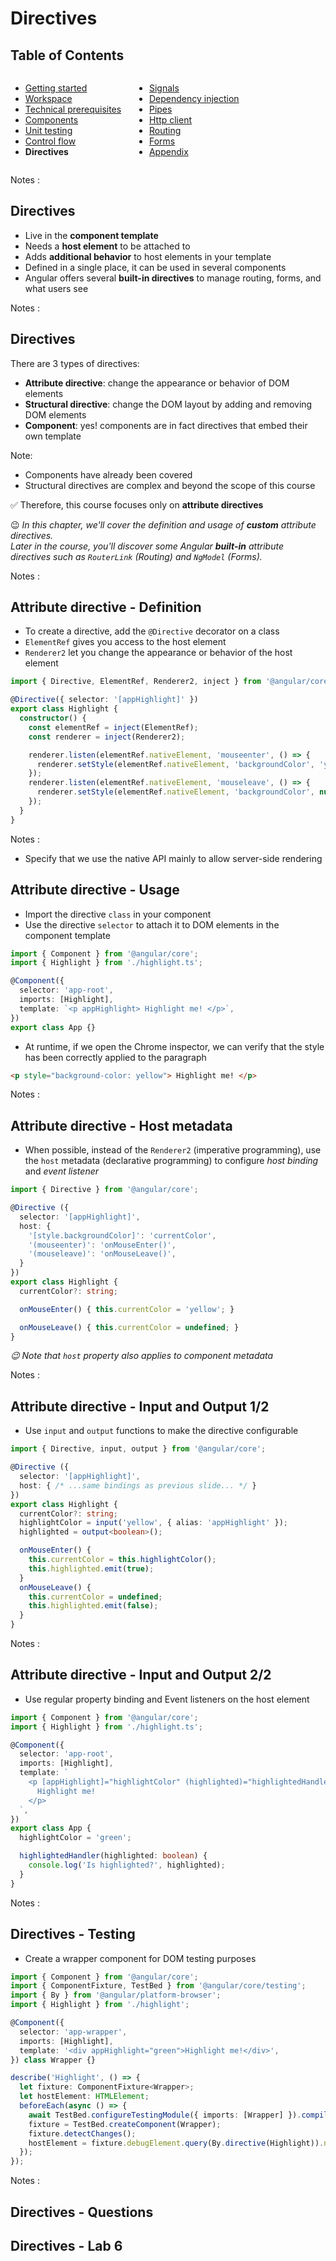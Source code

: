 # Directives

<!-- .slide: class="page-title" -->



## Table of Contents

<div class="columns">
<div class="column-50">

- [Getting started](#/1)
- [Workspace](#/2)
- [Technical prerequisites](#/3)
- [Components](#/4)
- [Unit testing](#/5)
- [Control flow](#/6)
- **Directives**

</div>
<div class="column-50">

- [Signals](#/8)
- [Dependency injection](#/9)
- [Pipes](#/10)
- [Http client](#/11)
- [Routing](#/12)
- [Forms](#/13)
- [Appendix](#/14)

</div>
</div>

Notes :



## Directives

- Live in the **component template**
- Needs a **host element** to be attached to
- Adds **additional behavior** to host elements in your template
- Defined in a single place, it can be used in several components
- Angular offers several **built-in directives** to manage routing, forms, and what users see

Notes :



## Directives

There are 3 types of directives:

- **Attribute directive**: change the appearance or behavior of DOM elements
- **Structural directive**: change the DOM layout by adding and removing DOM elements
- **Component**: yes! components are in fact directives that embed their own template 

Note:
  - Components have already been covered
  - Structural directives are complex and beyond the scope of this course 

✅ Therefore, this course focuses only on **attribute directives**

😉 _In this chapter, we'll cover the definition and usage of **custom** attribute directives.<br />
Later in the course, you'll discover some Angular **built-in** attribute directives such as `RouterLink` (Routing) and `NgModel` (Forms)._

Notes :



## Attribute directive - Definition

- To create a directive, add the `@Directive` decorator on a class
- `ElementRef` gives you access to the host element
- `Renderer2` let you change the appearance or behavior of the host element

```ts
import { Directive, ElementRef, Renderer2, inject } from '@angular/core';

@Directive({ selector: '[appHighlight]' })
export class Highlight {
  constructor() {
    const elementRef = inject(ElementRef);
    const renderer = inject(Renderer2);

    renderer.listen(elementRef.nativeElement, 'mouseenter', () => {
      renderer.setStyle(elementRef.nativeElement, 'backgroundColor', 'yellow');
    });
    renderer.listen(elementRef.nativeElement, 'mouseleave', () => {
      renderer.setStyle(elementRef.nativeElement, 'backgroundColor', null);
    });
  }
}
```

Notes :

- Specify that we use the native API mainly to allow server-side rendering



## Attribute directive - Usage

- Import the directive `class` in your component
- Use the directive `selector` to attach it to DOM elements in the component template

```ts
import { Component } from '@angular/core';
import { Highlight } from './highlight.ts';

@Component({
  selector: 'app-root',
  imports: [Highlight],
  template: `<p appHighlight> Highlight me! </p>`,
})
export class App {}
```

- At runtime, if we open the Chrome inspector, we can verify that the style has been correctly applied to the paragraph

```html
<p style="background-color: yellow"> Highlight me! </p>
```

Notes :



## Attribute directive - Host metadata

- When possible, instead of the `Renderer2` (imperative programming), use the `host` metadata (declarative programming) to configure *host binding* and *event listener*

```ts
import { Directive } from '@angular/core';

@Directive ({
  selector: '[appHighlight]',
  host: {
    '[style.backgroundColor]': 'currentColor',
    '(mouseenter)': 'onMouseEnter()',
    '(mouseleave)': 'onMouseLeave()',
  }
})
export class Highlight {
  currentColor?: string;

  onMouseEnter() { this.currentColor = 'yellow'; }

  onMouseLeave() { this.currentColor = undefined; }
}
```

_😉 Note that `host` property also applies to component metadata_

Notes :



## Attribute directive - Input and Output 1/2

- Use `input` and `output` functions to make the directive configurable

```ts
import { Directive, input, output } from '@angular/core';

@Directive ({
  selector: '[appHighlight]',
  host: { /* ...same bindings as previous slide... */ }
})
export class Highlight {
  currentColor?: string;
  highlightColor = input('yellow', { alias: 'appHighlight' });
  highlighted = output<boolean>();

  onMouseEnter() {
    this.currentColor = this.highlightColor();
    this.highlighted.emit(true);
  }
  onMouseLeave() {
    this.currentColor = undefined;
    this.highlighted.emit(false);
  }
}
```

Notes :



## Attribute directive - Input and Output 2/2

- Use regular property binding and Event listeners on the host element

```ts
import { Component } from '@angular/core';
import { Highlight } from './highlight.ts';

@Component({
  selector: 'app-root',
  imports: [Highlight],
  template: `
    <p [appHighlight]="highlightColor" (highlighted)="highlightedHandler($event)">
      Highlight me!
    </p>
  `,
})
export class App {
  highlightColor = 'green';

  highlightedHandler(highlighted: boolean) {
    console.log('Is highlighted?', highlighted);
  }
}
```

Notes :



## Directives - Testing

- Create a wrapper component for DOM testing purposes

```ts
import { Component } from '@angular/core';
import { ComponentFixture, TestBed } from '@angular/core/testing';
import { By } from '@angular/platform-browser';
import { Highlight } from './highlight';

@Component({
  selector: 'app-wrapper',
  imports: [Highlight],
  template: '<div appHighlight="green">Highlight me!</div>',
}) class Wrapper {}

describe('Highlight', () => {
  let fixture: ComponentFixture<Wrapper>;
  let hostElement: HTMLElement;
  beforeEach(async () => {
    await TestBed.configureTestingModule({ imports: [Wrapper] }).compileComponents();
    fixture = TestBed.createComponent(Wrapper);
    fixture.detectChanges();
    hostElement = fixture.debugElement.query(By.directive(Highlight)).nativeElement;
  });
});
```

Notes :



## Directives - Questions
<!-- .slide: data-background-image="./resources/background-questions.svg" data-background-size="45%" -->



## Directives - Lab 6
<!-- .slide: data-background-image="./resources/background-lab.svg" data-background-size="45%" -->
